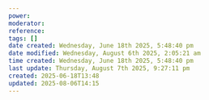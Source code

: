 ```yaml
---
power: 
moderator: 
reference: 
tags: []
date created: Wednesday, June 18th 2025, 5:48:40 pm
date modified: Wednesday, August 6th 2025, 2:05:21 am
time created: Wednesday, June 18th 2025, 5:48:40 pm
last update: Thursday, August 7th 2025, 9:27:11 pm
created: 2025-06-18T13:48
updated: 2025-08-06T14:15
---
```

